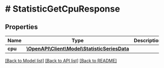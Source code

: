 # # StatisticGetCpuResponse

## Properties

Name | Type | Description | Notes
------------ | ------------- | ------------- | -------------
**cpu** | [**\OpenAPI\Client\Model\StatisticSeriesData**](StatisticSeriesData.md) |  | [optional]

[[Back to Model list]](../../README.md#models) [[Back to API list]](../../README.md#endpoints) [[Back to README]](../../README.md)
